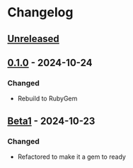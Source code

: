 # Changelog

## [Unreleased]

## [0.1.0] - 2024-10-24

### Changed
- Rebuild to RubyGem

## [Beta1] - 2024-10-23

### Changed
- Refactored to make it a gem to ready

[unreleased]: https://github.com/olivierlacan/keep-a-changelog/compare/0.1.0...HEAD
[0.1.0]: https://github.com/tribusonz-2/rb_fft/releases/tag/0.1.0
[Beta1]: https://github.com/tribusonz-2/rb_fft/releases/tag/beta1
